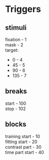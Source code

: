 Triggers
========

stimuli
-------

fixation   - 1  
mask       - 2  
target:  
  - 0   - 4  
  - 45  - 5  
  - 90  - 6  
  - 135 - 7  

breaks
------
start - 100  
stop  - 102  

blocks
------
training start  - 10  
fitting  start  - 20  
contrast part   - 30  
time part start - 40  
